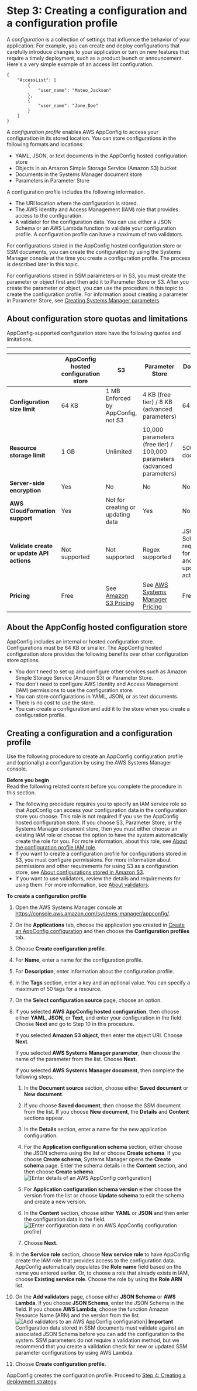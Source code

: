 # Step 3: Creating a configuration and a configuration profile<a name="appconfig-creating-configuration-and-profile"></a>

A *configuration* is a collection of settings that influence the behavior of your application\. For example, you can create and deploy configurations that carefully introduce changes to your application or turn on new features that require a timely deployment, such as a product launch or announcement\. Here's a very simple example of an access list configuration\. 

```
{
    "AccessList": [
        {
            "user_name": "Mateo_Jackson"
        },
        {
            "user_name": "Jane_Doe"
        }
    ]
}
```

A *configuration profile* enables AWS AppConfig to access your configuration in its stored location\. You can store configurations in the following formats and locations:
+ YAML, JSON, or text documents in the AppConfig hosted configuration store
+ Objects in an Amazon Simple Storage Service \(Amazon S3\) bucket
+ Documents in the Systems Manager document store
+ Parameters in Parameter Store

A configuration profile includes the following information\.
+ The URI location where the configuration is stored\. 
+ The AWS Identity and Access Management \(IAM\) role that provides access to the configuration\.
+ A validator for the configuration data\. You can use either a JSON Schema or an AWS Lambda function to validate your configuration profile\. A configuration profile can have a maximum of two validators\.

For configurations stored in the AppConfig hosted configuration store or SSM documents, you can create the configuration by using the Systems Manager console at the time you create a configuration profile\. The process is described later in this topic\. 

For configurations stored in SSM parameters or in S3, you must create the parameter or object first and then add it to Parameter Store or S3\. After you create the parameter or object, you can use the procedure in this topic to create the configuration profile\. For information about creating a parameter in Parameter Store, see [Creating Systems Manager parameters](sysman-paramstore-su-create.md)\.

## About configuration store quotas and limitations<a name="appconfig-creating-configuration-and-profile-quotas"></a>

AppConfig\-supported configuration store have the following quotas and limitations\.


****  

|  | AppConfig hosted configuration store | S3 | Parameter Store | Document store | 
| --- | --- | --- | --- | --- | 
|  **Configuration size limit**  | 64 KB |  1 MB Enforced by AppConfig, not S3  |  4 KB \(free tier\) / 8 KB \(advanced parameters\)  |  64 KB  | 
|  **Resource storage limit**  | 1 GB |  Unlimited  |  10,000 parameters \(free tier\) / 100,000 parameters \(advanced parameters\)  |  500 documents  | 
|  **Server\-side encryption**  | Yes |  No  |  No  |  No  | 
|  **AWS CloudFormation support**  | Yes |  Not for creating or updating data  |  Yes  |  No  | 
|  **Validate create or update API actions**  | Not supported |  Not supported  |  Regex supported  |  JSON Schema required for all put and update API actions  | 
|  **Pricing**  | Free |  See [Amazon S3 Pricing](https://aws.amazon.com/s3/pricing/)  |  See [AWS Systems Manager Pricing](https://aws.amazon.com/systems-manager/pricing/)  |  Free  | 

## About the AppConfig hosted configuration store<a name="appconfig-creating-configuration-and-profile-about-hosted-store"></a>

AppConfig includes an internal or hosted configuration store\. Configurations must be 64 KB or smaller\. The AppConfig hosted configuration store provides the following benefits over other configuration store options\. 
+ You don't need to set up and configure other services such as Amazon Simple Storage Service \(Amazon S3\) or Parameter Store\.
+ You don't need to configure AWS Identity and Access Management \(IAM\) permissions to use the configuration store\.
+ You can store configurations in YAML, JSON, or as text documents\.
+ There is no cost to use the store\.
+ You can create a configuration and add it to the store when you create a configuration profile\.

## Creating a configuration and a configuration profile<a name="appconfig-creating-configuration-and-profile-console"></a>

Use the following procedure to create an AppConfig configuration profile and \(optionally\) a configuration by using the AWS Systems Manager console\.

**Before you begin**  
Read the following related content before you complete the procedure in this section\.
+ The following procedure requires you to specify an IAM service role so that AppConfig can access your configuration data in the configuration store you choose\. This role is not required if you use the AppConfig hosted configuration store\. If you choose S3, Parameter Store, or the Systems Manager document store, then you must either choose an existing IAM role or choose the option to have the system automatically create the role for you\. For more information, about this role, see [About the configuration profile IAM role](appconfig-creating-configuration-and-profile-iam-role.md)\.
+ If you want to create a configuration profile for configurations stored in S3, you must configure permissions\. For more information about permissions and other requirements for using S3 as a configuration store, see [About configurations stored in Amazon S3](appconfig-creating-configuration-and-profile-S3-source.md)\.
+ If you want to use validators, review the details and requirements for using them\. For more information, see [About validators](appconfig-creating-configuration-and-profile-validators.md)\.

**To create a configuration profile**

1. Open the AWS Systems Manager console at [https://console\.aws\.amazon\.com/systems\-manager/appconfig/](https://console.aws.amazon.com/systems-manager/appconfig/)\.

1. On the **Applications** tab, choose the application you created in [Create an AppConfig configuration](appconfig-creating-application.md) and then choose the **Configuration profiles** tab\.

1. Choose **Create configuration profile**\.

1. For **Name**, enter a name for the configuration profile\.

1. For **Description**, enter information about the configuration profile\.

1. In the **Tags** section, enter a key and an optional value\. You can specify a maximum of 50 tags for a resource\. 

1. On the **Select configuration source** page, choose an option\.

1. If you selected **AWS AppConfig hosted configuration**, then choose either **YAML**, **JSON**, or **Text**, and enter your configuration in the field\. Choose **Next** and go to Step 10 in this procedure\.

   If you selected **Amazon S3 object**, then enter the object URI\. Choose **Next**\.

   If you selected **AWS Systems Manager parameter**, then choose the name of the parameter from the list\. Choose **Next**\.

   If you selected **AWS Systems Manager document**, then complete the following steps\. 

   1. In the **Document source** section, choose either **Saved document** or **New document**\. 

   1. If you choose **Saved document**, then choose the SSM document from the list\. If you choose **New document**, the **Details** and **Content** sections appear\.

   1. In the **Details** section, enter a name for the new application configuration\.

   1. For the **Application configuration schema** section, either choose the JSON schema using the list or choose **Create schema**\. If you choose **Create schema**, Systems Manager opens the **Create schema** page\. Enter the schema details in the **Content** section, and then choose **Create schema**\.  
![\[Enter details of an AWS AppConfig configuration\]](http://docs.aws.amazon.com/systems-manager/latest/userguide/images/appconfig-profile-2.png)

   1. For **Application configuration schema version** either choose the version from the list or choose **Update schema** to edit the schema and create a new version\.

   1. In the **Content** section, choose either **YAML** or **JSON** and then enter the configuration data in the field\.  
![\[Enter configuration data in an AWS AppConfig configuration profile\]](http://docs.aws.amazon.com/systems-manager/latest/userguide/images/appconfig-profile-3.png)

   1. Choose **Next**\.

1. In the **Service role** section, choose **New service role** to have AppConfig create the IAM role that provides access to the configuration data\. AppConfig automatically populates the **Role name** field based on the name you entered earlier\. Or, to choose a role that already exists in IAM, choose **Existing service role**\. Choose the role by using the **Role ARN** list\.

1. On the **Add validators** page, choose either **JSON Schema** or **AWS Lambda**\. If you choose **JSON Schema**, enter the JSON Schema in the field\. If you choose **AWS Lambda**, choose the function Amazon Resource Name \(ARN\) and the version from the list\.   
![\[Add validators to an AWS AppConfig configuration\]](http://docs.aws.amazon.com/systems-manager/latest/userguide/images/appconfig-profile-4.png)
**Important**  
Configuration data stored in SSM documents must validate against an associated JSON Schema before you can add the configuration to the system\. SSM parameters do not require a validation method, but we recommend that you create a validation check for new or updated SSM parameter configurations by using AWS Lambda\.

1. Choose **Create configuration profile**\.

AppConfig creates the configuration profile\. Proceed to [Step 4: Creating a deployment strategy](appconfig-creating-deployment-strategy.md)\.